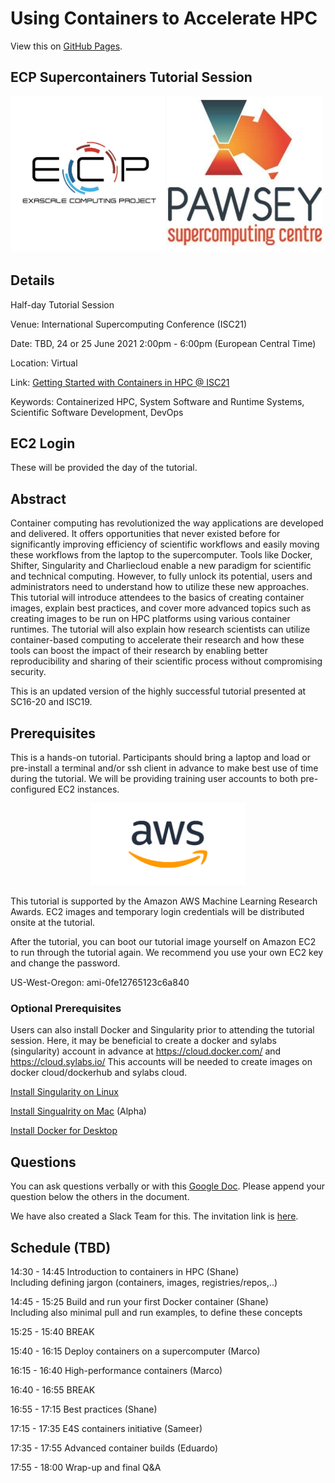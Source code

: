 
# Using Containers to Accelerate HPC

View this on [GitHub Pages](https://supercontainers.github.io/isc-tutorial/).

## ECP Supercontainers Tutorial Session

<img src="fig/ecp.jpg" width="250"><img src="fig/pawsey.jpeg" width="250">

## Details

Half-day Tutorial Session

Venue: International Supercomputing Conference (ISC21)

Date: TBD, 24 or 25 June 2021 2:00pm - 6:00pm (European Central Time)

Location: Virtual

Link: [Getting Started with Containers in HPC @ ISC21](https://www.isc-hpc.com/)

Keywords: Containerized HPC, System Software and Runtime Systems, Scientific Software Development, DevOps

## EC2 Login

These will be provided the day of the tutorial.


## Abstract

Container computing has revolutionized the way applications are developed and delivered. It offers opportunities that never existed before for significantly improving efficiency of scientific workflows and easily moving these workflows from the laptop to the supercomputer. Tools like Docker, Shifter, Singularity and Charliecloud enable a new paradigm for scientific and technical computing. However, to fully unlock its potential, users and administrators need to understand how to utilize these new approaches. This tutorial will introduce attendees to the basics of creating container images, explain best practices, and cover more advanced topics such as creating images to be run on HPC platforms using various container runtimes. The tutorial will also explain how research scientists can utilize container-based computing to accelerate their research and how these tools can boost the impact of their research by enabling better reproducibility and sharing of their scientific process without compromising security. 

This is an updated version of the highly successful tutorial presented at SC16-20 and ISC19.

## Prerequisites

This is a hands-on tutorial. Participants should bring a laptop and load or pre-install a terminal and/or ssh client in advance to make best use of time during the tutorial.  We will be providing training user accounts to both pre-configured EC2 instances.

<div style="text-align:center"><img src="fig/AWS_logo.png" width="250"></div>

This tutorial is supported by the Amazon AWS Machine Learning Research Awards. EC2 images and temporary login credentials will be distributed onsite at the tutorial.

After the tutorial, you can boot our tutorial image yourself on Amazon EC2 to run through the tutorial again. We recommend you use your own EC2 key and change the password.

US-West-Oregon: ami-0fe12765123c6a840 


### Optional Prerequisites

Users can also install Docker and Singularity prior to attending the tutorial session. Here, it may be beneficial to create a docker and sylabs (singularity) account in advance at https://cloud.docker.com/ and https://cloud.sylabs.io/ This accounts will be needed to create images on docker cloud/dockerhub and sylabs cloud.

[Install Singularity on Linux](https://sylabs.io/guides/3.3/user-guide/)

[Install Singualrity on Mac](https://repo.sylabs.io/desktop/) (Alpha)

[Install Docker for Desktop](https://www.docker.com/products/docker-desktop)

## Questions

You can ask questions verbally or with this [Google Doc](https://docs.google.com/document/d/11gMZ-T7iA5XiRWPLYIqX7Gqv7RMb-NF9kzGYHrnOi04/edit?usp=sharing).
Please append your question below the others in the document.

We have also created a Slack Team for this.  The invitation link is [here](https://join.slack.com/t/hpc-containers/shared_invite/enQtODI3NzY1NDU4OTk5LTUxOTgyOWJmYjIwOWI5YWU2MzBhZDI3Zjc1YmZmMjAxZjgzYzk4ZWEwNmFlNzlkOWI0MGNlZDNlMTBhYTBlOWY).

## Schedule (TBD)

14:30 - 14:45 Introduction to containers in HPC (Shane)  
Including defining jargon (containers, images, registries/repos,..)  

14:45 - 15:25 Build and run your first Docker container (Shane)  
Including also minimal pull and run examples, to define these concepts  

15:25 - 15:40 BREAK

15:40 - 16:15 Deploy containers on a supercomputer (Marco)  

16:15 - 16:40 High-performance containers (Marco)  

16:40 - 16:55 BREAK

16:55 - 17:15 Best practices (Shane)  

17:15 - 17:35 E4S containers initiative (Sameer)  

17:35 - 17:55 Advanced container builds (Eduardo)  

17:55 - 18:00 Wrap-up and final Q&A  


<!--
13:30 – 13:45 [Introduction to Containers in HPC](slides/sc19_tutorial_intro.pdf) (Younge)  
13:45 – 14:15 [How to build your first Docker container](/01-hands-on.md) (Canon)  
14:15 – 14:45 [How to deploy a container on a supercomputer](/02-hands-on.md) (Canon)  
14:45 – 15:00 [Best Practices](slides/sc19_tutorial_bestpract.pdf) (Canon)  
15:00 – 15:30              - Break –  
15:30 – 16:00 [Running an HPC app on the E4S container](slides/E4S_SC19.pdf) (Shende)  
16:00 - 16:30 [How to build a Singularity container image](/03-hands-on.md) (Arango)  
16:30 - 16:50 [Running Singularity on a supercomputer & adv features](/04-hands-on.md) (Arango)  
16:50 - 17:00 [Success Stories & Summary](slides/sc19_tut_summary.pdf) (Canon)  
-->


